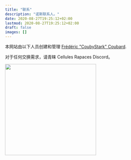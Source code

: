 ```yaml
---
title: "联系"
description: "诺斯联系人。"
date: 2020-08-27T19:25:12+02:00
lastmod: 2020-08-27T19:25:12+02:00
draft: false
images: []
---
```


<div class="pb-4">
    <p>本网站由以下人员创建和管理 <a href="https://www.linkedin.com/in/couby"><i class="fab fa-linkedin"></i> Frédéric "CoubyStark" Coubard</a>.</p>
    <p>对于任何交换需求，请青睐 Cellules Rapaces Discord。</p>
    <a href="https://discord.gg/52B4WasJfZ"><img class="rounded text-start" src="/images/Tigre_Discord.svg" alt="" width="300" height="300"></a>
</div>
